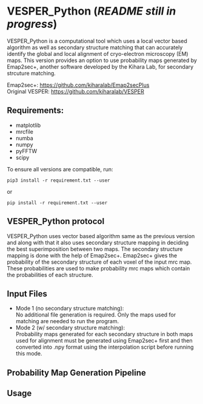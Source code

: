 # VESPER_Python (*README still in progress*)

VESPER_Python is a computational tool which uses a local vector based algorithm as well as secondary structure matching that can accurately identify the global and local alignment of cryo-electron microscopy (EM) maps. This version provides an option to use probability maps generated by Emap2sec+, another software developed by the Kihara Lab, for secondary strcuture matching.

Emap2sec+: https://github.com/kiharalab/Emap2secPlus \
Original VESPER: https://github.com/kiharalab/VESPER

## Requirements:
* matplotlib
* mrcfile
* numba
* numpy
* pyFFTW
* scipy

To ensure all versions are compatible, run:
```
pip3 install -r requirement.txt --user
```
or
```
pip install -r requirement.txt --user
```

## VESPER_Python protocol

VESPER_Python uses vector based algorithm same as the previous version and along with that it also uses secondary structure mapping in deciding the best superimposition between two maps. The secondary structure mapping is done with the help of Emap2sec+. Emap2sec+ gives the probability of the secondary structure of each voxel of the input mrc map. These probabilities are used to make probability mrc maps which contain the probabilities of each structure. 

## Input Files
* Mode 1 (no secondary structure matching): </br>
  No additional file generation is required. Only the maps used for matching are needed to run the program.
* Mode 2 (w/ secondary structure matching): </br> 
  Probability maps generated for each secondary structure in both maps used for alignment must be generated using Emap2sec+ first and then converted into .npy format using the interpolation script before running this mode.

## Probability Map Generation Pipeline

## Usage


